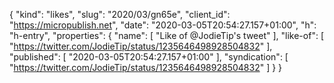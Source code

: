 {
  "kind": "likes",
  "slug": "2020/03/gn65e",
  "client_id": "https://micropublish.net",
  "date": "2020-03-05T20:54:27.157+01:00",
  "h": "h-entry",
  "properties": {
    "name": [
      "Like of @JodieTip's tweet"
    ],
    "like-of": [
      "https://twitter.com/JodieTip/status/1235646498928504832"
    ],
    "published": [
      "2020-03-05T20:54:27.157+01:00"
    ],
    "syndication": [
      "https://twitter.com/JodieTip/status/1235646498928504832"
    ]
  }
}
